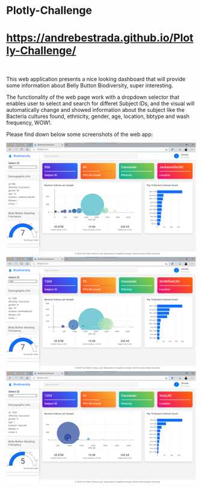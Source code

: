 # Plotly-Challenge


# https://andrebestrada.github.io/Plotly-Challenge/

<br>

This web application presents a nice looking dashboard that will provide some information about Belly Button Biodiversity, super interesting.
<br>

The functionality of the web page work with a dropdown selector that enables user to select and search for differet Subject IDs, and the visual will automatically change and showed information about the subject like the Bacteria cultures found, ethnicity, gender, age, location, bbtype and wash frequency, WOW!.
<br>

Please find down below some screenshots of the web app:

![Portrait](https://github.com/andrebestrada/Plotly-Challenge/blob/main/1.png)
![Portrait](https://github.com/andrebestrada/Plotly-Challenge/blob/main/2.png)
![Portrait](https://github.com/andrebestrada/Plotly-Challenge/blob/main/3.png)
